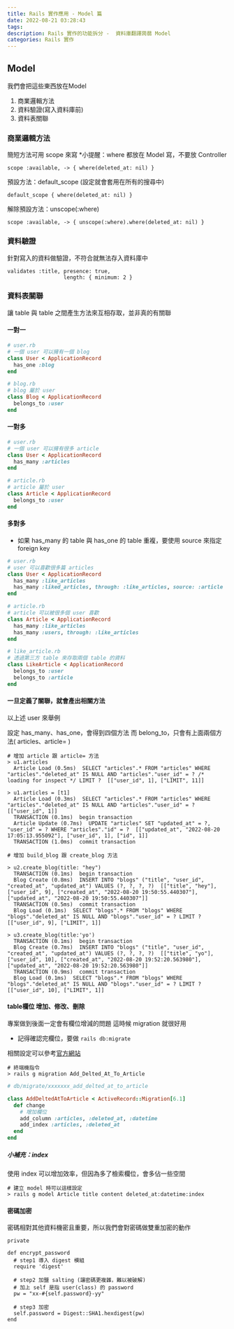 ```yaml
---
title: Rails 實作應用 - Model 篇
date: 2022-08-21 03:28:43
tags:
description: Rails 實作的功能拆分 -  資料庫翻譯蒟蒻 Model
categories: Rails 實作
---
```

## Model

我們會把這些東西放在Model

1. 商業邏輯方法
2. 資料驗證(寫入資料庫前)
3. 資料表關聯

### 商業邏輯方法

簡短方法可用 scope 來寫
*小提醒：where 都放在 Model 寫，不要放 Controller

```ruby=
scope :available, -> { where(deleted_at: nil) }
```
預設方法：default_scope (設定就會套用在所有的搜尋中)
```ruby=
default_scope { where(deleted_at: nil) }
```
解除預設方法：unscope(:where)
```ruby=
scope :available, -> { unscope(:where).where(deleted_at: nil) }
```

### 資料驗證

針對寫入的資料做驗證，不符合就無法存入資料庫中
```ruby=
validates :title, presence: true, 
                  length: { minimum: 2 }
```

### 資料表關聯

讓 table 與 table 之間產生方法來互相存取，並非真的有關聯

#### 一對一

```ruby
# user.rb
# 一個 user 可以擁有一個 blog
class User < ApplicationRecord
  has_one :blog
end

# blog.rb
# blog 屬於 user
class Blog < ApplicationRecord
  belongs_to :user
end
```

#### 一對多

```ruby
# user.rb
# 一個 user 可以擁有很多 article 
class User < ApplicationRecord
  has_many :articles
end

# article.rb
# article 屬於 user
class Article < ApplicationRecord
  belongs_to :user  
end
```

#### 多對多

* 如果 has_many 的 table 與 has_one 的 table 重複，要使用 source 來指定foreign key

```ruby
# user.rb
# user 可以喜歡很多篇 articles
class User < ApplicationRecord
  has_many :like_articles
  has_many :liked_articles, through: :like_articles, source: :article
end

# article.rb
# article 可以被很多個 user 喜歡
class Article < ApplicationRecord
  has_many :like_articles
  has_many :users, through: :like_articles          
end

# like_article.rb
# 透過第三方 table 來存取兩個 table 的資料
class LikeArticle < ApplicationRecord
  belongs_to :user
  belongs_to :article
end
```

#### 一旦定義了關聯，就會產出相關方法

以上述 user 來舉例

設定 has_many、has_one，會得到四個方法
而 belong_to，只會有上面兩個方法( articles、article= )

```shell
# 增加 article 跟 article= 方法
> u1.articles
  Article Load (0.5ms)  SELECT "articles".* FROM "articles" WHERE "articles"."deleted_at" IS NULL AND "articles"."user_id" = ? /* loading for inspect */ LIMIT ?  [["user_id", 1], ["LIMIT", 11]]
  
> u1.articles = [t1]
  Article Load (0.3ms)  SELECT "articles".* FROM "articles" WHERE "articles"."deleted_at" IS NULL AND "articles"."user_id" = ?  [["user_id", 1]]
  TRANSACTION (0.1ms)  begin transaction
  Article Update (0.7ms)  UPDATE "articles" SET "updated_at" = ?, "user_id" = ? WHERE "articles"."id" = ?  [["updated_at", "2022-08-20 17:05:13.955092"], ["user_id", 1], ["id", 1]]
  TRANSACTION (1.0ms)  commit transaction
  
# 增加 build_blog 跟 create_blog 方法

> u2.create_blog(title: "hey")
  TRANSACTION (0.1ms)  begin transaction
  Blog Create (0.8ms)  INSERT INTO "blogs" ("title", "user_id", "created_at", "updated_at") VALUES (?, ?, ?, ?)  [["title", "hey"], ["user_id", 9], ["created_at", "2022-08-20 19:50:55.440307"], ["updated_at", "2022-08-20 19:50:55.440307"]]
  TRANSACTION (0.5ms)  commit transaction
  Blog Load (0.1ms)  SELECT "blogs".* FROM "blogs" WHERE "blogs"."deleted_at" IS NULL AND "blogs"."user_id" = ? LIMIT ?  [["user_id", 9], ["LIMIT", 1]]
  
> u3.create_blog(title:'yo')
  TRANSACTION (0.1ms)  begin transaction
  Blog Create (0.7ms)  INSERT INTO "blogs" ("title", "user_id", "created_at", "updated_at") VALUES (?, ?, ?, ?)  [["title", "yo"], ["user_id", 10], ["created_at", "2022-08-20 19:52:20.563980"], ["updated_at", "2022-08-20 19:52:20.563980"]]
  TRANSACTION (0.9ms)  commit transaction
  Blog Load (0.1ms)  SELECT "blogs".* FROM "blogs" WHERE "blogs"."deleted_at" IS NULL AND "blogs"."user_id" = ? LIMIT ?  [["user_id", 10], ["LIMIT", 1]]

```
#### table欄位 增加、修改、刪除 

專案做到後面一定會有欄位增減的問題
這時候 migration 就很好用
* 記得確認完欄位，要做 ```rails db:migrate```

相關設定可以參考[官方網站](https://guides.rubyonrails.org/active_record_migrations.html)

```shell=
# 終端機指令
> rails g migration Add_Delted_At_To_Article
```
```ruby
# db/migrate/xxxxxxx_add_delted_at_to_article

class AddDeltedAtToArticle < ActiveRecord::Migration[6.1]
  def change
    # 增加欄位
    add_column :articles, :deleted_at, :datetime
    add_index :articles, :deleted_at
  end
end
```

##### 小補充：index

使用 index 可以增加效率，但因為多了檢索欄位，會多佔一些空間

```shell=
# 建立 model 時可以這樣設定
> rails g model Article title content deleted_at:datetime:index
```


#### 密碼加密

密碼相對其他資料機密且重要，所以我們會對密碼做雙重加密的動作

```ruby=
private

def encrypt_password
  # step1 導入 digest 模組
  require 'digest'

  # step2 加鹽 salting (讓密碼更複雜，難以被破解)
  # 加上 self 是指 user(class) 的 password
  pw = "xx-#{self.password}-yy"

  # step3 加密
  self.password = Digest::SHA1.hexdigest(pw)
end
```